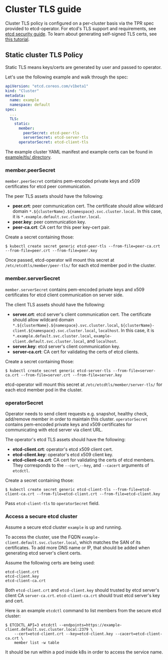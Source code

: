 # Cluster TLS guide

Cluster TLS policy is configured on a per-cluster basis via the TPR spec provided to etcd-operator.
For etcd's TLS support and requirements, see [etcd security guide](https://coreos.com/etcd/docs/latest/op-guide/security.html).
To learn about generating self-signed TLS certs, see [this tutorial](https://coreos.com/os/docs/latest/generate-self-signed-certificates.html).


## Static cluster TLS Policy

Static TLS means keys/certs are generated by user and passed to operator.

Let's use the following example and walk through the spec:

```yaml
apiVersion: "etcd.coreos.com/v1beta1"
kind: "Cluster"
metadata:
  name: example
  namespace: default
spec:
  ...
  TLS:
    static:
      member:
        peerSecret: etcd-peer-tls
        serverSecret: etcd-server-tls
      operatorSecret: etcd-client-tls
```

The example cluster YAML manifest and example certs can be found in [example/tls/ directory](../../example/tls/).

### member.peerSecret

`member.peerSecret` contains pem-encoded private keys and x509 certificates for etcd peer communication.

The peer TLS assets should have the following:
- **peer.crt**: peer communication cert.
  The certificate should allow wildcard domain `*.${clusterName}.${namespace}.svc.cluster.local`.
  In this case, it is `*.example.default.svc.cluster.local`.
- **peer.key**: peer communication key.
- **peer-ca.crt**: CA cert for this peer key-cert pair.

Create a secret containing those:
```
$ kubectl create secret generic etcd-peer-tls --from-file=peer-ca.crt --from-file=peer.crt --from-file=peer.key
```

Once passed, etcd-operator will mount this secret at `/etc/etcdtls/member/peer-tls/` for each etcd member pod in the cluster.


### member.serverSecret

`member.serverSecret` contains pem-encoded private keys and x509 certificates for etcd client communication on server side.

The client TLS assets should have the following:
- **server.crt**: etcd server's client communication cert.
  The certificate should allow wildcard domain `*.${clusterName}.${namespace}.svc.cluster.local`,
  `${clusterName}-client.${namespace}.svc.cluster.local`, `localhost`.
  In this case, it is `*.example.default.svc.cluster.local`, `example-client.default.svc.cluster.local`, and `localhost`.
- **server.key**: etcd server's client communication key.
- **server-ca.crt**: CA cert for validating the certs of etcd clients.

Create a secret containing those:
```
$ kubectl create secret generic etcd-server-tls --from-file=server-ca.crt --from-file=server.crt --from-file=server.key
```

etcd-operator will mount this secret at `/etc/etcdtls/member/server-tls/` for each etcd member pod in the cluster.


### operatorSecret

Operator needs to send client requests e.g. snapshot, healthy check, add/remove member in order to maintain this cluster.
`operatorSecret` contains pem-encoded private keys and x509 certificates for communicating with etcd server via client URL.

The operator's etcd TLS assets should have the following:
- **etcd-client.crt**: operator's etcd x509 client cert.
- **etcd-client.key**: operator's etcd x509 client key.
- **etcd-client-ca.crt**: CA cert for validating the certs of etcd members.
They corresponds to the `--cert`,`--key`, and `--cacert` arguments of `etcdctl`.

Create a secret containing those:
```
$ kubectl create secret generic etcd-client-tls --from-file=etcd-client-ca.crt --from-file=etcd-client.crt --from-file=etcd-client.key
```

Pass `etcd-client-tls` to `operatorSecret` field.

### Access a secure etcd cluster

Assume a secure etcd cluster `example` is up and running.

To access the cluster, use the FQDN `example-client.default.svc.cluster.local`, which matches the SAN of its certificates.
To add more DNS name or IP, that should be added when generating etcd server's client certs.

Assume the following certs are being used:
```
etcd-client.crt
etcd-client.key
etcd-client-ca.crt
```
Both `etcd-client.crt` and `etcd-client.key` should trusted by etcd server's client CA `server-ca.crt`.
`etcd-client-ca.crt` should trust etcd server's key and cert.

Here is an example `etcdctl` command to list members from the secure etcd cluster:
```
$ ETCDCTL_API=3 etcdctl --endpoints=https://example-client.default.svc.cluster.local:2379 \
    --cert=etcd-client.crt --key=etcd-client.key --cacert=etcd-client-ca.crt \
    member list -w table
```
It should be run within a pod inside k8s in order to access the service name.
